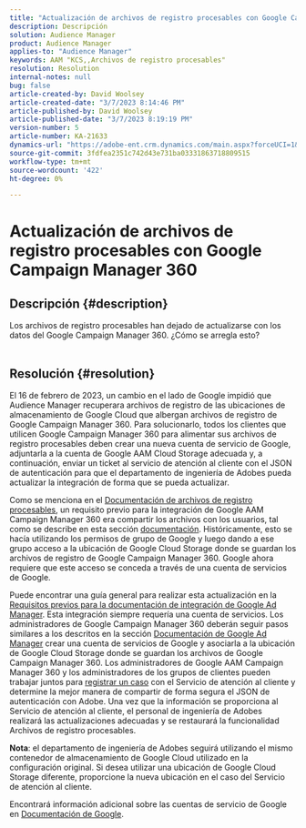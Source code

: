 ```yaml
---
title: "Actualización de archivos de registro procesables con Google Campaign Manager 360"
description: Descripción
solution: Audience Manager
product: Audience Manager
applies-to: "Audience Manager"
keywords: AAM "KCS,,Archivos de registro procesables"
resolution: Resolution
internal-notes: null
bug: false
article-created-by: David Woolsey
article-created-date: "3/7/2023 8:14:46 PM"
article-published-by: David Woolsey
article-published-date: "3/7/2023 8:19:19 PM"
version-number: 5
article-number: KA-21633
dynamics-url: "https://adobe-ent.crm.dynamics.com/main.aspx?forceUCI=1&pagetype=entityrecord&etn=knowledgearticle&id=3ce4b3b1-24bd-ed11-83fe-6045bd006e5a"
source-git-commit: 3fdfea2351c742d43e731ba03331863718809515
workflow-type: tm+mt
source-wordcount: '422'
ht-degree: 0%

---
```


# Actualización de archivos de registro procesables con Google Campaign Manager 360

## Descripción {#description}

Los archivos de registro procesables han dejado de actualizarse con los datos del Google Campaign Manager 360. ¿Cómo se arregla esto?
<br> 

## Resolución {#resolution}


El 16 de febrero de 2023, un cambio en el lado de Google impidió que Audience Manager recuperara archivos de registro de las ubicaciones de almacenamiento de Google Cloud que albergan archivos de registro de Google Campaign Manager 360. Para solucionarlo, todos los clientes que utilicen Google Campaign Manager 360 para alimentar sus archivos de registro procesables deben crear una nueva cuenta de servicio de Google, adjuntarla a la cuenta de Google AAM Cloud Storage adecuada y, a continuación, enviar un ticket al servicio de atención al cliente con el JSON de autenticación para que el departamento de ingeniería de Adobes pueda actualizar la integración de forma que se pueda actualizar.

Como se menciona en el [Documentación de archivos de registro procesables](https://experienceleague.adobe.com/docs/audience-manager/user-guide/implementation-integration-guides/media-data-integration/actionable-log-files.html?lang=en), un requisito previo para la integración de Google AAM Campaign Manager 360 era compartir los archivos con los usuarios, tal como se describe en esta sección [documentación](https://experienceleague.adobe.com/docs/audience-manager/user-guide/reporting/audience-optimization-reports/audience-optimization-advertisers/import-dcm.html?lang=en). Históricamente, esto se hacía utilizando los permisos de grupo de Google y luego dando a ese grupo acceso a la ubicación de Google Cloud Storage donde se guardan los archivos de registro de Google Campaign Manager 360. Google ahora requiere que este acceso se conceda a través de una cuenta de servicios de Google.

Puede encontrar una guía general para realizar esta actualización en la [Requisitos previos para la documentación de integración de Google Ad Manager](https://experienceleague.adobe.com/docs/audience-manager/user-guide/reporting/audience-optimization-reports/audience-optimization-publishers/import-dfp.html?lang=en). Esta integración siempre requería una cuenta de servicios. Los administradores de Google Campaign Manager 360 deberán seguir pasos similares a los descritos en la sección [Documentación de Google Ad Manager](https://experienceleague.adobe.com/docs/audience-manager/user-guide/reporting/audience-optimization-reports/audience-optimization-publishers/import-dfp.html?lang=en) crear una cuenta de servicios de Google y asociarla a la ubicación de Google Cloud Storage donde se guardan los archivos de Google Campaign Manager 360. Los administradores de Google AAM Campaign Manager 360 y los administradores de los grupos de clientes pueden trabajar juntos para [registrar un caso](https://experienceleague.adobe.com/docs/customer-one/using/home.html) con el Servicio de atención al cliente y determine la mejor manera de compartir de forma segura el JSON de autenticación con Adobe. Una vez que la información se proporciona al Servicio de atención al cliente, el personal de ingeniería de Adobes realizará las actualizaciones adecuadas y se restaurará la funcionalidad Archivos de registro procesables.

<b>Nota</b>: el departamento de ingeniería de Adobes seguirá utilizando el mismo contenedor de almacenamiento de Google Cloud utilizado en la configuración original. Si desea utilizar una ubicación de Google Cloud Storage diferente, proporcione la nueva ubicación en el caso del Servicio de atención al cliente.

Encontrará información adicional sobre las cuentas de servicio de Google en [Documentación de Google](https://cloud.google.com/iam/docs/service-accounts-create#creating_a_service_account).
